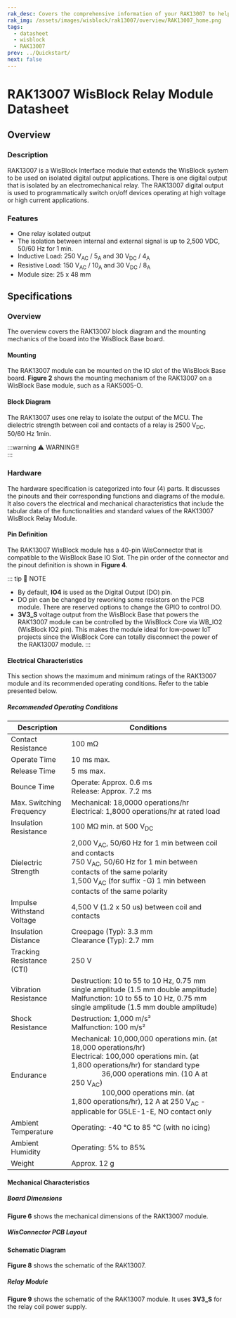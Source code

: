 ```yaml
---
rak_desc: Covers the comprehensive information of your RAK13007 to help you in use it. This information includes technical specifications, characteristics, and requirements, and it also discusses the device components.
rak_img: /assets/images/wisblock/rak13007/overview/RAK13007_home.png
tags:
  - datasheet
  - wisblock
  - RAK13007
prev: ../Quickstart/
next: false
---
```


# RAK13007 WisBlock Relay Module Datasheet

## Overview

<rk-img
  src="/assets/images/wisblock/rak13007/datasheet/RAK13007.png"
  width="60%"
  caption="RAK13007 WisBlock Relay Module"
/>

### Description

RAK13007 is a WisBlock Interface module that extends the WisBlock system to be used on isolated digital output applications. There is one digital output that is isolated by an electromechanical relay. The RAK13007 digital output is used to programmatically switch on/off devices operating at high voltage or high current applications.

### Features

- One relay isolated output
- The isolation between internal and external signal is up to 2,500&nbsp;VDC, 50/60&nbsp;Hz for 1 min.
- Inductive Load: 250&nbsp;V<sub>AC</sub> / 5<sub>A</sub> and 30&nbsp;V<sub>DC</sub> / 4<sub>A</sub>
- Resistive Load: 150&nbsp;V<sub>AC</sub> / 10<sub>A</sub> and 30&nbsp;V<sub>DC</sub> / 8<sub>A</sub>
- Module size: 25 x 48&nbsp;mm

## Specifications

### Overview

The overview covers the RAK13007 block diagram and the mounting mechanics of the board into the WisBlock Base board.

#### Mounting

The RAK13007 module can be mounted on the IO slot of the WisBlock Base board. **Figure 2** shows the mounting mechanism of the RAK13007 on a WisBlock Base module, such as a RAK5005-O.

<rk-img
  src="/assets/images/wisblock/rak13007/datasheet/mounting-mechanism.png"
  width="60%"
  caption="RAK13007 mounting mechanism on a WisBlock Base module"
/>

#### Block Diagram

<rk-img
  src="/assets/images/wisblock/rak13007/datasheet/block-diagram.png"
  width="80%"
  caption="RAK13007 Block Diagram"
/>

The RAK13007 uses one relay to isolate the output of the MCU. The dielectric strength between coil and contacts of a relay is 2500&nbsp;V<sub>DC</sub>, 50/60&nbsp;Hz 1min.

:::warning ⚠️ WARNING!!    
<rk-img
  src="/assets/images/wisblock/rak13007/datasheet/warning.png"
  width="90%"
  caption="Safety Precaution"
/>
:::

### Hardware

The hardware specification is categorized into four (4) parts. It discusses the pinouts and their corresponding functions and diagrams of the module. It also covers the electrical and mechanical characteristics that include the tabular data of the functionalities and standard values of the RAK13007 WisBlock Relay Module.


#### Pin Definition

The RAK13007 WisBlock module has a 40-pin WisConnector that is compatible to the WisBlock Base IO Slot. The pin order of the connector and the pinout definition is shown in **Figure 4**.

<rk-img
  src="/assets/images/wisblock/rak13007/datasheet/rak13007_pinout.svg"
  width="70%"
  caption="RAK13007 Pinout Diagram"
/>

::: tip 📝 NOTE
- By default, **IO4** is used as the Digital Output (DO) pin.
- DO pin can be changed by reworking some resistors on the PCB module. There are reserved options to change the GPIO to control DO.
- **3V3_S** voltage output from the WisBlock Base that powers the RAK13007 module can be controlled by the WisBlock Core via WB_IO2 (WisBlock IO2 pin). This makes the module ideal for low-power IoT projects since the WisBlock Core can totally disconnect the power of the RAK13007 module.
:::  

#### Electrical Characteristics

This section shows the maximum and minimum ratings of the RAK13007 module and its recommended operating conditions. Refer to the table presented below.

##### Recommended Operating Conditions

| Description               | Conditions                                                                                                                                                                                                                                                                                                                                                                    |
| ------------------------- | ----------------------------------------------------------------------------------------------------------------------------------------------------------------------------------------------------------------------------------------------------------------------------------------------------------------------------------------------------------------------------- |
| Contact Resistance        | 100&nbsp;mΩ                                                                                                                                                                                                                                                                                                                                                                   |
| Operate Time              | 10&nbsp;ms max.                                                                                                                                                                                                                                                                                                                                                               |
| Release Time              | 5&nbsp;ms max.                                                                                                                                                                                                                                                                                                                                                                |
| Bounce Time               | Operate: Approx. 0.6&nbsp;ms <br> Release: Approx. 7.2&nbsp;ms                                                                                                                                                                                                                                                                                                                |
| Max. Switching Frequency  | Mechanical: 18,0000&nbsp;operations/hr <br> Electrical: 1,8000&nbsp;operations/hr at rated load                                                                                                                                                                                                                                                                               |
| Insulation Resistance     | 100&nbsp;MΩ min. at 500&nbsp;V<sub>DC</sub>                                                                                                                                                                                                                                                                                                                                   |
| Dielectric Strength       | 2,000&nbsp;V<sub>AC</sub>, 50/60&nbsp;Hz for 1&nbsp;min between coil and contacts <br> 750&nbsp;V<sub>AC</sub>, 50/60&nbsp;Hz for 1&nbsp;min between contacts of the same polarity <br> 1,500&nbsp;V<sub>AC</sub> (for suffix -G) 1&nbsp;min between contacts of the same polarity                                                                                                        |
| Impulse Withstand Voltage | 4,500&nbsp;V (1.2 x 50&nbsp;us) between coil and contacts                                                                                                                                                                                                                                                                                                                     |
| Insulation Distance       | Creepage (Typ): 3.3&nbsp;mm <br> Clearance (Typ): 2.7&nbsp;mm                                                                                                                                                                                                                                                                                                                 |
| Tracking Resistance (CTI) | 250&nbsp;V                                                                                                                                                                                                                                                                                                                                                                    |
| Vibration Resistance      | Destruction: 10 to 55 to 10&nbsp;Hz, 0.75&nbsp;mm single amplitude (1.5&nbsp;mm double amplitude) <br> Malfunction: 10 to 55 to 10&nbsp;Hz, 0.75&nbsp;mm single amplitude (1.5&nbsp;mm double amplitude)                                                                                                                                                                      |
| Shock Resistance          | Destruction: 1,000&nbsp;m/s² <br> Malfunction: 100&nbsp;m/s²                                                                                                                                                                                                                                                                                                                |
| Endurance                 | Mechanical: 10,000,000 operations min. (at 18,000&nbsp;operations/hr) <br> Electrical: 100,000 operations min. (at 1,800&nbsp;operations/hr) for standard type <br> &nbsp; &nbsp;  &nbsp; &nbsp; &nbsp; &nbsp;  &nbsp; &nbsp; 36,000 operations min. (10&nbsp;A at 250&nbsp;V<sub>AC</sub>) <br> &nbsp; &nbsp;  &nbsp; &nbsp; &nbsp; &nbsp;  &nbsp; &nbsp; 100,000 operations min. (at 1,800&nbsp;operations/hr), 12&nbsp;A at 250&nbsp;V<sub>AC</sub> - applicable for G5LE-1-E, NO contact only |
| Ambient Temperature       | Operating: -40&nbsp;°C to 85&nbsp;°C (with no icing)                                                                                                                                                                                                                                                                                                                          |
| Ambient Humidity          | Operating: 5% to 85%                                                                                                                                                                                                                                                                                                                                                          |
| Weight                    | Approx. 12&nbsp;g                                                                                                                                                                                                                                                                                                                                                             |


#### Mechanical Characteristics

##### Board Dimensions

**Figure 6** shows the mechanical dimensions of the RAK13007 module.

<rk-img
  src="/assets/images/wisblock/rak13007/datasheet/mechanical-dimensions.png"
  width="75%"
  caption="RAK13007 Mechanical Dimensions"
/>

##### WisConnector PCB Layout

<rk-img
  src="/assets/images/wisblock/rak13007/datasheet/wisconnector-pcb.png"
  width="100%"
  caption="WisConnector PCB Footprint and Recommendations"
/>

#### Schematic Diagram

**Figure 8** shows the schematic of the RAK13007.

<rk-img
  src="/assets/images/wisblock/rak13007/datasheet/rak13007-schematics.png"
  width="100%"
  caption="RAK13007 WisBlock Module Schematics"
/>

##### Relay Module

**Figure 9** shows the schematic of the RAK13007 module. It uses **3V3_S** for the relay coil power supply.

<rk-img
  src="/assets/images/wisblock/rak13007/datasheet/relay-schematic.png"
  width="60%"
  caption="RAK13007 WisBlock Relay Schematic"
/>